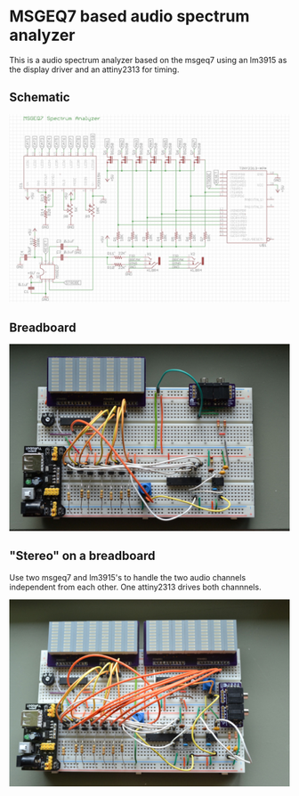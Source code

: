 # MSGEQ7 based audio spectrum analyzer

This is a audio spectrum analyzer based on the msgeq7 using an lm3915 as the display driver and an attiny2313 for timing.

## Schematic

<p align="center">
  <img src="images/msgeq7-simple.jpg" alt="schematic"/>
</p>

## Breadboard

<p align="center">
  <img src="images/mono-breadboard-medium.jpg" alt="mono on a breadboard"/>
</p>

## "Stereo" on a breadboard

Use two msgeq7 and lm3915's to handle the two audio channels independent from each other. One attiny2313 drives both channnels.

<p align="center">
  <img src="images/stereo-breadboard-medium.jpg" alt="stereo on a breadboard"/>
</p>

